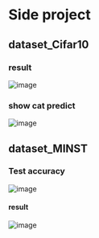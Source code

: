 # Side project
## dataset_Cifar10
### result 

![image](https://user-images.githubusercontent.com/97005274/165901449-de513d85-df51-4e75-a784-659a31656cb0.png)

### show cat predict
![image](https://user-images.githubusercontent.com/97005274/165903123-bd06fabb-116d-4c95-867d-580732fd2e36.png)

## dataset_MINST
### Test accuracy
![image](https://user-images.githubusercontent.com/97005274/170863417-f72519a1-c36a-4e92-b0af-a07fe7577276.png)
#### result
![image](https://user-images.githubusercontent.com/97005274/170863429-3a84c85c-c2b0-41d8-b8fa-d2f38a8ca6c9.png)


